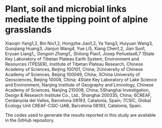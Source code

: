 # Plant, soil and microbial links mediate the tipping point of alpine grasslands
Xiaoqin Yang1,2, Bin Niu1,2, Hongzhe Jiao1,2, Ya Yang3, Huiyuan Wang3, Guoqiang Huang3, Jianjun Wang4, Yue Li5, Xiang Chen1,2, Jian Sun1, Eryuan Liang1,*, Gengxin Zhang1,*, Shilong Piao1, Josep Peñuelas6,7
1State Key Laboratory of Tibetan Plateau Earth System, Environment and Resources (TPESER), Institute of Tibetan Plateau Research, Chinese Academy of Sciences, Beijing 100101, China;  2University of Chinese Academy of Sciences, Beijing 100049, China; 3China University of Geosciences, Beijing 10008, China; 4State Key Laboratory of Lake Science and Environment, Nanjing Institute of Geography and Limnology, Chinese Academy of Sciences, Nanjing 210008, China; 5Shanghai Investigation, Design & Research Institute Co., Ltd., Shanghai 200335, China; 6CREAF, Cerdanyola del Valles, Barcelona 08193, Catalonia, Spain; 7CSIC, Global Ecology Unit CREAF-CSIC-UAB, Barcelona 08193, Catalonia, Spain.

The codes used to generate the results reported in this study are available in the GitHub repository.
